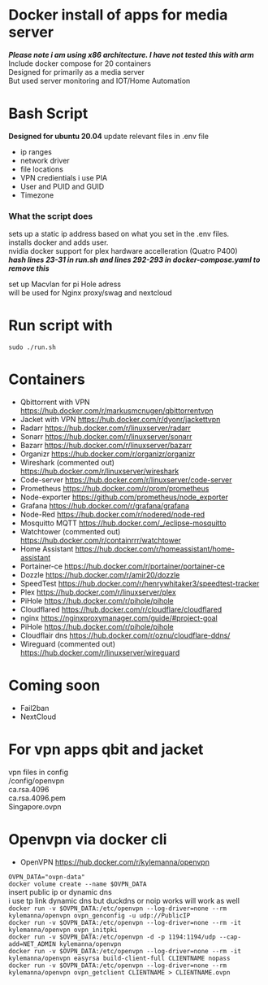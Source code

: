 # Docker install of apps for media server
***Please note i am using x86 architecture. I have not tested this with arm***<br />
Include docker compose for 20 containers <br />
Designed for primarily as a media server <br />
But used server monitoring and IOT/Home Automation <br />

# Bash Script 
**Designed for ubuntu 20.04**
update relevant files in .env file 
- ip ranges
- network driver
- file locations
- VPN credientials i use PIA
- User and PUID and GUID
- Timezone

### What the script does
sets up a static ip address based on what you set in the .env files.<br />
installs docker and adds user.<br />
nvidia docker support for plex hardware accelleration (Quatro P400)<br />
***hash lines 23-31 in run.sh and lines 292-293 in docker-compose.yaml to remove this***<br />

set up Macvlan for pi Hole adress<br />
will be used for Nginx proxy/swag and nextcloud<br />

# Run script with
```sudo ./run.sh```

# Containers
- Qbittorrent with VPN
https://hub.docker.com/r/markusmcnugen/qbittorrentvpn
- Jacket with VPN
https://hub.docker.com/r/dyonr/jackettvpn
- Radarr
https://hub.docker.com/r/linuxserver/radarr
- Sonarr
https://hub.docker.com/r/linuxserver/sonarr
- Bazarr
https://hub.docker.com/r/linuxserver/bazarr
- Organizr
https://hub.docker.com/r/organizr/organizr
- Wireshark (commented out)
https://hub.docker.com/r/linuxserver/wireshark
- Code-server
https://hub.docker.com/r/linuxserver/code-server
- Prometheus
https://hub.docker.com/r/prom/prometheus
- Node-exporter
https://github.com/prometheus/node_exporter
- Grafana
https://hub.docker.com/r/grafana/grafana
- Node-Red
https://hub.docker.com/r/nodered/node-red
- Mosquitto MQTT
https://hub.docker.com/_/eclipse-mosquitto
- Watchtower (commented out)
https://hub.docker.com/r/containrrr/watchtower
- Home Assistant
https://hub.docker.com/r/homeassistant/home-assistant
- Portainer-ce
https://hub.docker.com/r/portainer/portainer-ce
- Dozzle
https://hub.docker.com/r/amir20/dozzle
- SpeedTest
https://hub.docker.com/r/henrywhitaker3/speedtest-tracker
- Plex
https://hub.docker.com/r/linuxserver/plex
- PiHole
https://hub.docker.com/r/pihole/pihole
- Cloudflared
https://hub.docker.com/r/cloudflare/cloudflared
- nginx
https://nginxproxymanager.com/guide/#project-goal
- PiHole
https://hub.docker.com/r/pihole/pihole
- Cloudflair dns
https://hub.docker.com/r/oznu/cloudflare-ddns/
- Wireguard (commented out)
https://hub.docker.com/r/linuxserver/wireguard
# Coming soon
- Fail2ban
- NextCloud

# For vpn apps qbit and jacket
vpn files in config <br />
/config/openvpn <br />
ca.rsa.4096 <br />
ca.rsa.4096.pem <br />
Singapore.ovpn <br />

# Openvpn via docker cli
- OpenVPN
https://hub.docker.com/r/kylemanna/openvpn<br />

```OVPN_DATA="ovpn-data"```<br />
```docker volume create --name $OVPN_DATA```<br />
insert public ip or dynamic dns<br />
i use tp link dynamic dns but duckdns or noip works will work as well<br />
```docker run -v $OVPN_DATA:/etc/openvpn --log-driver=none --rm kylemanna/openvpn ovpn_genconfig -u udp://PublicIP```<br />
```docker run -v $OVPN_DATA:/etc/openvpn --log-driver=none --rm -it kylemanna/openvpn ovpn_initpki```<br />
```docker run -v $OVPN_DATA:/etc/openvpn -d -p 1194:1194/udp --cap-add=NET_ADMIN kylemanna/openvpn```<br />
```docker run -v $OVPN_DATA:/etc/openvpn --log-driver=none --rm -it kylemanna/openvpn easyrsa build-client-full CLIENTNAME nopass```<br />
```docker run -v $OVPN_DATA:/etc/openvpn --log-driver=none --rm kylemanna/openvpn ovpn_getclient CLIENTNAME > CLIENTNAME.ovpn```<br />
